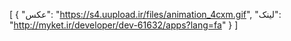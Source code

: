 [
  {
    "عکس": "https://s4.uupload.ir/files/animation_4cxm.gif",
    "لینک": "http://myket.ir/developer/dev-61632/apps?lang=fa"
  }
]
